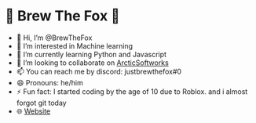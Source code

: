 # 🦊 Brew The Fox 🦊

- 👋 Hi, I’m @BrewTheFox
- 👀 I’m interested in Machine learning
- 🌱 I’m currently learning Python and Javascript
- 💞️ I’m looking to collaborate on [ArcticSoftworks](https://github.com/ArcticSoftworks)
- 📫 You can reach me by discord: justbrewthefox#0
- 😄 Pronouns: he/him
- ⚡ Fun fact: I started coding by the age of 10 due to Roblox. and i almost forgot git today
- 🌐 [Website](https://brewthefox.github.io)

<!---
BrewTheFox/BrewTheFox is a ✨ special ✨ repository because its `README.md` (this file) appears on your GitHub profile.
You can click the Preview link to take a look at your changes.
--->
